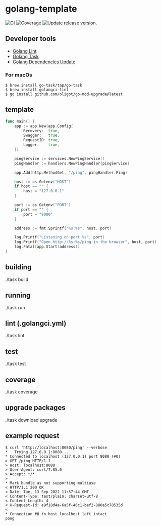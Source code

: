 # golang-template
[![CI](https://github.com/tj-actions/coverage-badge-go/workflows/CI/badge.svg)](https://github.com/tj-actions/coverage-badge-go/actions?query=workflow%3ACI)
![Coverage](https://img.shields.io/badge/Coverage-100.0%25-brightgreen)
[![Update release version.](https://github.com/tj-actions/coverage-badge-go/workflows/Update%20release%20version./badge.svg)](https://github.com/tj-actions/coverage-badge-go/actions?query=workflow%3A%22Update+release+version.%22)

## Developer tools
- [Golang Lint](https://golangci-lint.run/)
- [Golang Task](https://taskfile.dev/)
- [Golang Dependencies Update](https://github.com/oligot/go-mod-upgrade)

### For macOs
```shell
$ brew install go-task/tap/go-task
$ brew install golangci-lint
$ go install github.com/oligot/go-mod-upgrade@latest
```

## template
```go
func main() {
    app := app.New(app.Config{
        Recovery:  true,
        Swagger:   true,
        RequestID: true,
        Logger:    true,
    })

    pingService := services.NewPingService()
    pingHandler := handlers.NewPingHandler(pingService)

    app.Add(http.MethodGet, "/ping", pingHandler.Ping)

    host := os.Getenv("HOST")
    if host == "" {
        host = "127.0.0.1"
    }

    port := os.Getenv("PORT")
    if port == "" {
        port = "8080"
    }

    address := fmt.Sprintf("%s:%s", host, port)

    log.Printf("Listening on port %s", port)
    log.Printf("Open http://%s:%s/ping in the browser", host, port)
    log.Fatal(app.Start(address))
}
```

## building

./task build

## running

./task run

## lint (.golangci.yml)

./task lint

## test

./task test

## coverage

./task coverage

## upgrade packages

./task download upgrade

## example request
```text
$ curl 'http://localhost:8080/ping' --verbose
*   Trying 127.0.0.1:8080...
* Connected to localhost (127.0.0.1) port 8080 (#0)
> GET /ping HTTP/1.1
> Host: localhost:8080
> User-Agent: curl/7.85.0
> Accept: */*
>
* Mark bundle as not supporting multiuse
< HTTP/1.1 200 OK
< Date: Tue, 13 Sep 2022 11:57:44 GMT
< Content-Type: text/plain; charset=utf-8
< Content-Length: 4
< X-Request-Id: e9f18d4a-6a5f-46c1-bef2-880a5c78535d
<
* Connection #0 to host localhost left intact
pong
```

